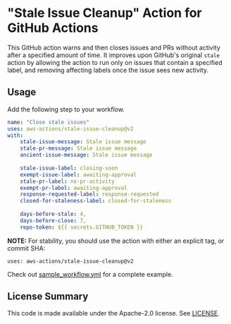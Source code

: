 # "Stale Issue Cleanup" Action for GitHub Actions

This GitHub action warns and then closes issues and PRs without activity
after a specified amount of time. It improves upon GitHub's original
`stale` action by allowing the action to run only on issues that contain
a specified label, and removing affecting labels once the issue sees new
activity.

## Usage

Add the following step to your workflow.

```yaml
name: "Close stale issues"
uses: aws-actions/stale-issue-cleanup@v2
with:
    stale-issue-message: Stale issue message
    stale-pr-message: Stale issue message
    ancient-issue-message: Stale issue message
    
    stale-issue-label: closing-soon
    exempt-issue-label: awaiting-approval
    stale-pr-label: no-pr-activity
    exempt-pr-label: awaiting-approval
    response-requested-label: response-requested
    closed-for-staleness-label: closed-for-staleness
    
    days-before-stale: 4,
    days-before-close: 7,
    repo-token: ${{ secrets.GITHUB_TOKEN }}
```

**NOTE:** For stability, you should use the action with either an
explicit tag, or commit SHA:

`uses: aws-actions/stale-issue-cleanup@v2` 

Check out [sample_workflow.yml](./sample_workflow.yml) for a complete
example.

## License Summary

This code is made available under the Apache-2.0 license.
See [LICENSE](./LICENSE).
